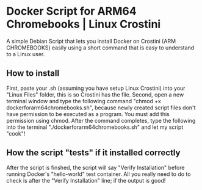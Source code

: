 # Docker Script for ARM64 Chromebooks |  Linux Crostini
A simple Debian Script that lets you install Docker on Crostini (ARM CHROMEBOOKS) easily using a short command that is easy to understand to a Linux user.

## How to install
First, paste your .sh (assuming you have setup Linux Crostini) into your "Linux Files" folder, this is so Crostini has the file.
Second, open a new terminal window and type the following command "chmod +x dockerforarm64chromebooks.sh", because newly created script files don't have permission to be executed as a program. You must add this permission using chmod.
After the command completes, type the following into the terminal "./dockerforarm64chromebooks.sh" and let my script "cook"! 

## How the script "tests" if it installed correctly
After the script is finshed, the script will say "Verify Installation" before running Docker's "hello-world" test container. All you really need to do to check is after the "Verify Installation" line; if the output is good!
